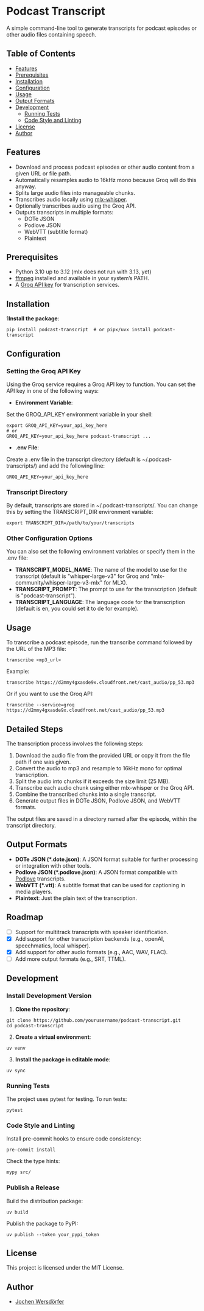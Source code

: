 # Podcast Transcript

A simple command-line tool to generate transcripts for podcast episodes or other audio files containing speech.

## Table of Contents

- [Features](#features)
- [Prerequisites](#prerequisites)
- [Installation](#installation)
- [Configuration](#configuration)
- [Usage](#usage)
- [Output Formats](#output-formats)
- [Development](#development)
  - [Running Tests](#running-tests)
  - [Code Style and Linting](#code-style-and-linting)
- [License](#license)
- [Author](#author)

## Features

- Download and process podcast episodes or other audio content from a given URL or file path.
- Automatically resamples audio to 16kHz mono because Groq will do this anyway.
- Splits large audio files into manageable chunks.
- Transcribes audio locally using [mlx-whisper](https://github.com/ml-explore/mlx-examples/tree/main/whisper).
- Optionally transcribes audio using the Groq API.
- Outputs transcripts in multiple formats:
  - DOTe JSON
  - Podlove JSON
  - WebVTT (subtitle format)
  - Plaintext

## Prerequisites

- Python 3.10 up to 3.12 (mlx does not run with 3.13, yet)
- [ffmpeg](https://ffmpeg.org/) installed and available in your system’s PATH.
- A [Groq API key](https://groq.com/) for transcription services.

## Installation

1**Install the package**:

```shell
pip install podcast-transcript  # or pipx/uvx install podcast-transcript
```

## Configuration

### Setting the Groq API Key

Using the Groq service requires a Groq API key to function. You can set the API key in one of the following ways:

- **Environment Variable**:

Set the GROQ_API_KEY environment variable in your shell:
```shell
export GROQ_API_KEY=your_api_key_here
# or
GROQ_API_KEY=your_api_key_here podcast-transcript ...
```

- **.env File**:

Create a .env file in the transcript directory (default is ~/.podcast-transcripts/) and add the following line:
```shell
GROQ_API_KEY=your_api_key_here
```

### Transcript Directory

By default, transcripts are stored in ~/.podcast-transcripts/.
You can change this by setting the TRANSCRIPT_DIR environment variable:

```shell
export TRANSCRIPT_DIR=/path/to/your/transcripts
```

### Other Configuration Options

You can also set the following environment variables or specify them in the .env file:

- **TRANSCRIPT_MODEL_NAME**: The name of the model to use for the transcript (default is "whisper-large-v3" for Groq and "mlx-community/whisper-large-v3-mlx" for MLX).
- **TRANSCRIPT_PROMPT**: The prompt to use for the transcription (default is "podcast-transcript").
- **TRANSCRIPT_LANGUAGE**: The language code for the transcription (default is en, you could set it to de for example).

## Usage

To transcribe a podcast episode, run the transcribe command followed by the URL of the MP3 file:

```shell
transcribe <mp3_url>
```

Example:

```shell
transcribe https://d2mmy4gxasde9x.cloudfront.net/cast_audio/pp_53.mp3
```

Or if you want to use the Groq API:
```shell
transcribe --service=groq https://d2mmy4gxasde9x.cloudfront.net/cast_audio/pp_53.mp3
```

## Detailed Steps

The transcription process involves the following steps:

1. Download the audio file from the provided URL or copy it from the file path if one was given.
2. Convert the audio to mp3 and resample to 16kHz mono for optimal transcription.
3. Split the audio into chunks if it exceeds the size limit (25 MB).
4. Transcribe each audio chunk using either mlx-whisper or the Groq API.
5. Combine the transcribed chunks into a single transcript.
6. Generate output files in DOTe JSON, Podlove JSON, and WebVTT formats.

The output files are saved in a directory named after the episode, within the transcript directory.

## Output Formats

- **DOTe JSON (*.dote.json)**: A JSON format suitable for further processing or integration with other tools.
- **Podlove JSON (*.podlove.json)**: A JSON format compatible with [Podlove](https://podlove.org/) transcripts.
- **WebVTT (*.vtt)**: A subtitle format that can be used for captioning in media players.
- **Plaintext**: Just the plain text of the transcription.

## Roadmap

- [ ] Support for multitrack transcripts with speaker identification.
- [x] Add support for other transcription backends (e.g., openAI, speechmatics, local whisper).
- [x] Add support for other audio formats (e.g., AAC, WAV, FLAC).
- [ ] Add more output formats (e.g., SRT, TTML).

## Development

### Install Development Version

1. **Clone the repository**:

```shell
git clone https://github.com/yourusername/podcast-transcript.git
cd podcast-transcript
```

2. **Create a virtual environment**:

```shell
uv venv
```

3. **Install the package in editable mode**:

```shell
uv sync
```

### Running Tests

The project uses pytest for testing. To run tests:
```shell
pytest
```

### Code Style and Linting

Install pre-commit hooks to ensure code consistency:
```shell
pre-commit install
```

Check the type hints:
```shell
mypy src/
```

### Publish a Release

Build the distribution package:
```shell
uv build
```

Publish the package to PyPI:
```shell
uv publish --token your_pypi_token
```

## License

This project is licensed under the MIT License.

## Author

- [Jochen Wersdörfer](mailto:jochen-transcript@wersdoerfer.de)
